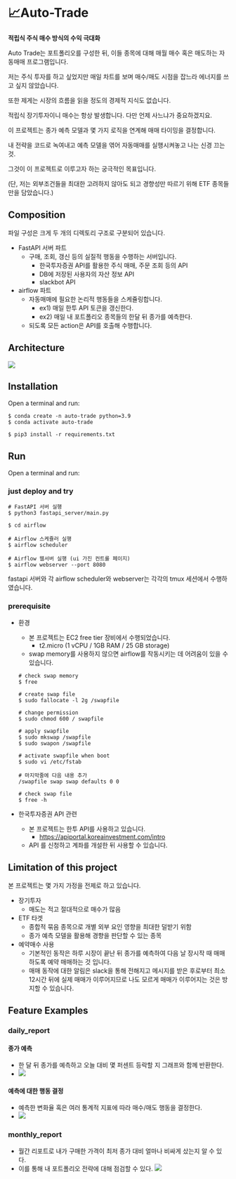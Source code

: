 # 📈Auto-Trade
**적립식 주식 매수 방식의 수익 극대화**

Auto Trade는 포트폴리오를 구성한 뒤, 이들 종목에 대해 매월 매수 혹은 매도하는 자동매매 프로그램입니다.

저는 주식 투자를 하고 싶었지만 매일 차트를 보며 매수/매도 시점을 잡느라 에너지를 쓰고 싶지 않았습니다.

또한 제게는 시장의 흐름을 읽을 정도의 경제적 지식도 없습니다. 

적립식 장기투자이니 매수는 항상 발생합니다. 다만 언제 사느냐가 중요하겠지요.

이 프로젝트는 종가 예측 모델과 몇 가지 로직을 연계해 매매 타이밍을 결정합니다.

내 전략을 코드로 녹여내고 예측 모델을 엮어 자동매매를 실행시켜놓고 나는 신경 끄는 것.

그것이 이 프로젝트로 이루고자 하는 궁극적인 목표입니다.

(단, 저는 외부조건들을 최대한 고려하지 않아도 되고 경향성만 따르기 위해 ETF 종목들만을 담았습니다.)

## Composition
파일 구성은 크게 두 개의 디렉토리 구조로 구분되어 있습니다.

- FastAPI 서버 파트
	- 구매, 조회, 갱신 등의 실질적 행동을 수행하는 서버입니다.
	    - 한국투자증권 API를 활용한 주식 매매, 주문 조회 등의 API
	    - DB에 저장된 사용자의 자산 정보 API
	    - slackbot API
- airflow 파트
    - 자동매매에 필요한 논리적 행동들을 스케쥴링합니다.
	    - ex1) 매일 한투 API 토큰을 갱신한다.
	    - ex2) 매일 내 포트폴리오 종목들의 한달 뒤 종가를 예측한다.
	- 되도록 모든 action은 API를 호출해 수행합니다.

## Architecture
![](https://i.imgur.com/0eN6xkN.png)

## Installation
Open a terminal and run:
```
$ conda create -n auto-trade python=3.9
$ conda activate auto-trade

$ pip3 install -r requirements.txt
```
## Run
Open a terminal and run:

### just deploy and try
```
# FastAPI 서버 실행
$ python3 fastapi_server/main.py

$ cd airflow

# Airflow 스케쥴러 실행
$ airflow scheduler

# Airflow 웹서버 실행 (ui 가진 컨트롤 페이지)
$ airflow webserver --port 8080
```

fastapi 서버와 각 airflow scheduler와 webserver는 각각의 tmux 세션에서 수행하였습니다.


### prerequisite
- 환경
    - 본 프로젝트는 EC2 free tier 장비에서 수행되었습니다. 
	    - t2.micro (1 vCPU / 1GB RAM / 25 GB storage)
	- swap memory를 사용하지 않으면 airflow를 작동시키는 데 어려움이 있을 수 있습니다.
    

    ```
    # check swap memory
    $ free

    # create swap file
    $ sudo fallocate -l 2g /swapfile

	# change permission
	$ sudo chmod 600 / swapfile

	# apply swapfile
	$ sudo mkswap /swapfile
	$ sudo swapon /swapfile

	# activate swapfile when boot
	$ sudo vi /etc/fstab

	# 마지막줄에 다음 내용 추가
	/swapfile swap swap defaults 0 0

	# check swap file
	$ free -h
    ```

- 한국투자증권 API 관련
	- 본 프로젝트는 한투 API를 사용하고 있습니다.
		- https://apiportal.koreainvestment.com/intro
	- API 를 신청하고 계좌를 개설한 뒤 사용할 수 있습니다.

## Limitation of this project
본 프로젝트는 몇 가지 가정을 전제로 하고 있습니다.
- 장기투자
	- 매도는 적고 절대적으로 매수가 많음
- ETF 타겟
	- 종합적 묶음 종목으로 개별 외부 요인 영향을 최대한 덜받기 위함
	- 종가 예측 모델을 활용해 경향을 판단할 수 있는 종목
- 예약매수 사용
	- 기본적인 동작은 하루 시장이 끝난 뒤 종가를 예측하여 다음 날 장시작 때 매매하도록 예약 매매하는 것 입니다.
	- 매매 동작에 대한 알림은 slack을 통해 전해지고 메시지를 받은 후로부터 최소 12시간 뒤에 실제 매매가 이루어지므로 나도 모르게 매매가 이루어지는 것은 방지할 수 있습니다.

## Feature Examples
### daily_report
#### 종가 예측
- 한 달 뒤 종가를 예측하고 오늘 대비 몇 퍼센트 등락할 지 그래프와 함께 반환한다.
- ![](https://i.imgur.com/eektW3g.png)

#### 예측에 대한 행동 결정
- 예측한 변화율 혹은 여러 통계적 지표에 따라 매수/매도 행동을 결정한다.
- ![](https://i.imgur.com/kYAxuai.png)

### monthly_report
- 월간 리포트로 내가 구매한 가격이 최저 종가 대비 얼마나 비싸게 샀는지 알 수 있다.
- 이를 통해 내 포트폴리오 전략에 대해 점검할 수 있다.
![](https://i.imgur.com/3yKoqaC.png)
